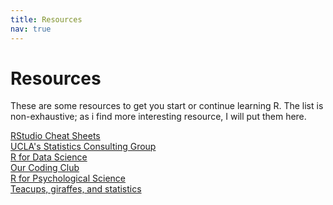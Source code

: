 ```yaml
---
title: Resources
nav: true
---
```


# Resources

These are some resources to get you start or continue learning R. The list is non-exhaustive; as i find more interesting resource, I will put them here.

[RStudio Cheat Sheets](https://rstudio.com/resources/cheatsheets)<br/>
[UCLA's Statistics Consulting Group](https://stats.idre.ucla.edu)<br/>
[R for Data Science](https://r4ds.had.co.nz)<br/>
[Our Coding Club](https://ourcodingclub.github.io/)<br/>
[R for Psychological Science](http://psyr.djnavarro.net/)<br/>
[Teacups, giraffes, and statistics](https://tinystats.github.io/teacups-giraffes-and-statistics/)<br/>
